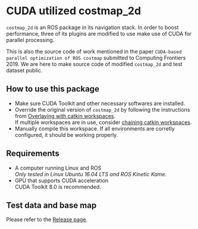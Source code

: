 # CUDA utilized costmap_2d
`costmap_2d` is an ROS package in its navigation stack. In order to boost performance, three of its plugins are modified to use make use of CUDA for parallel processing.

This is also the source code of work mentioned in the paper `CUDA-based parallel optimization of ROS costmap` submitted to Computing Frontiers 2019. We are here to make source code of modified `costmap_2d` and test dataset public.

## How to use this package
* Make sure CUDA Toolkit and other necessary softwares are installed.
* Override the original version of `costmap_2d` by following the instructions from [Overlaying with catkin workspaces](http://wiki.ros.org/catkin/Tutorials/workspace_overlaying).  
If multiple workspaces are in use, consider [chaining catkin workspaces](http://wiki.ros.org/catkin/Tutorials/workspace_overlaying#Chaining_catkin_workspaces).
* Manually compile this workspace. If all environments are corretly configured, it should be working properly.

## Requirements
* A computer running Linux and ROS  
*Only tested in Linux Ubuntu 16.04 LTS and ROS Kinetic Kame.*
* GPU that supports CUDA acceleration  
CUDA Toolkit 8.0 is recommended.

## Test data and base map
Please refer to the [Release page](https://github.com/miaoxw/costmap_2d-CUDA/releases).
